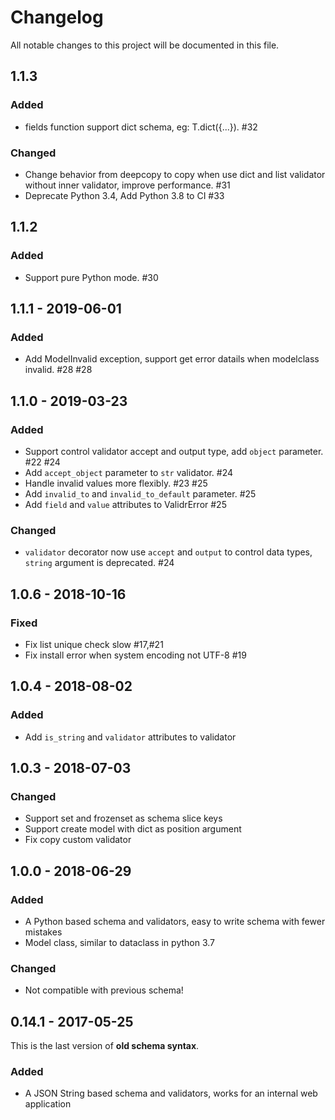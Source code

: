 # Changelog

All notable changes to this project will be documented in this file.

## 1.1.3

### Added

- fields function support dict schema, eg: T.dict({...}). #32

### Changed

- Change behavior from deepcopy to copy when use dict and list validator without inner validator, improve performance. #31
- Deprecate Python 3.4, Add Python 3.8 to CI  #33

## 1.1.2

### Added

- Support pure Python mode. #30

## 1.1.1 - 2019-06-01

### Added

- Add ModelInvalid exception, support get error datails when modelclass invalid. #28 #28

## 1.1.0 - 2019-03-23

### Added

- Support control validator accept and output type, add `object` parameter. #22 #24
- Add `accept_object` parameter to `str` validator. #24
- Handle invalid values more flexibly. #23 #25
- Add `invalid_to` and `invalid_to_default` parameter. #25
- Add `field` and `value` attributes to ValidrError #25

### Changed

- `validator` decorator now use `accept` and `output` to control data types, `string` argument is deprecated. #24

## 1.0.6 - 2018-10-16

### Fixed

- Fix list unique check slow #17,#21
- Fix install error when system encoding not UTF-8 #19

## 1.0.4 - 2018-08-02

### Added

- Add `is_string` and `validator` attributes to validator

## 1.0.3 - 2018-07-03

### Changed

- Support set and frozenset as schema slice keys
- Support create model with dict as position argument
- Fix copy custom validator

## 1.0.0 - 2018-06-29

### Added

- A Python based schema and validators, easy to write schema with fewer mistakes
- Model class, similar to dataclass in python 3.7

### Changed

- Not compatible with previous schema!

## 0.14.1 - 2017-05-25

This is the last version of **old schema syntax**.

### Added

- A JSON String based schema and validators, works for an internal web application

